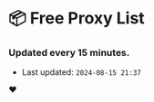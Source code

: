 # :package: Free Proxy List
### Updated every 15 minutes.

- Last updated: `2024-08-15 21:37`

:heart:
